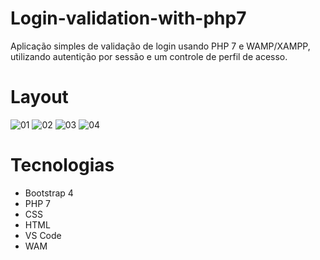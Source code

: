 # Login-validation-with-php7
Aplicação simples de validação de login usando PHP 7 e WAMP/XAMPP, utilizando autentição por sessão e um controle de perfil de acesso.

# Layout

![01](https://user-images.githubusercontent.com/39563063/85231779-62c70100-b3d0-11ea-9cf2-330f42ea7662.png)
![02](https://user-images.githubusercontent.com/39563063/85231785-6eb2c300-b3d0-11ea-871e-7fc8db05e94d.png)
![03](https://user-images.githubusercontent.com/39563063/85231788-77a39480-b3d0-11ea-8236-2c50c63c8e4c.png)
![04](https://user-images.githubusercontent.com/39563063/85231792-812cfc80-b3d0-11ea-8ae9-4035804a6f44.png)

# Tecnologias
 - Bootstrap 4
 - PHP 7
 - CSS
 - HTML
 - VS Code
 - WAM
